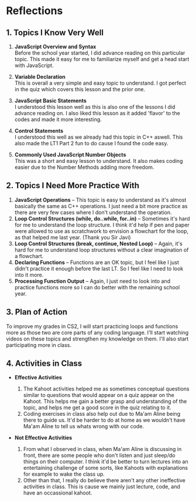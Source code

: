 # Reflections

## 1. Topics I Know Very Well
1. **JavaScript Overview and Syntax**   
   Before the school year started, I did advance reading on this particular topic. This made it easy for me to familiarize myself and get a head start with JavaScript.

2. **Variable Declaration**  
   This is overall a very simple and easy topic to understand. I got perfect in the quiz which covers this lesson and the prior one. 

3. **JavaScript Basic Statements**  
  I understood this lesson well as this is also one of the lessons I did advance reading on. I also liked this lesson as it added 'flavor' to the codes and made it more interesting. 

4. **Control Statements**  
   I understood this well as we already had this topic in C++ aswell. This also made the LT1 Part 2 fun to do cause I found the code easy. 

5. **Commonly Used JavaScript Number Objects**  
   This was a short and easy lesson to understand. It also makes coding easier due to the Number Methods adding more freedom.


## 2. Topics I Need More Practice With
1. **JavaScript Operations** – This topic is easy to understand as it's almost basically the same as C++ operations. I just need a bit more practice as there are very few cases where I don't understand the operation.
2. **Loop Control Structures (while, do..while, for..in)** – Sometimes it's hard for me to understand the loop structure. I think it'd help if pen and paper were allowed to use as scratchwork to envision a flowchart for the loop, as that helped me last year. (Thank you Sir Javi)
3. **Loop Control Structures (break, continue, Nested Loop)** – Again, it's hard for me to understand loop structures without a clear imagination of a flowchart. 
4. **Declaring Functions** – Functions are an OK topic, but I feel like I just didn't practice it enough before the last LT. So I feel like I need to look into it more. 
5. **Processing Function Output** – Again, I just need to look into and practice functions more so I can do better with the remaining school year.


## 3. Plan of Action
To improve my grades in CS2, I will start practicing loops and functions more as those two are core parts of any coding language. I'll start watching videos on these topics and strengthen my knowledge on them. I'll also start participating more in class.

## 4. Activities in Class
- **Effective Activities**  
  1. The Kahoot activities helped me as sometimes conceptual questions similar to questions that would appear on a quiz appear on the Kahoot. This helps me gain a better grasp and understanding of the topic, and helps me get a good score in the quiz relating to it.
  2. Coding exercises in class also help out due to Ma'am Aline being there to guide us. It'd be harder to do at home as we wouldn't have Ma'am Aline to tell us whats wrong with our code.

- **Not Effective Activities**  
  1. From what I observed in class, when Ma'am Aline is discussing in front, there are some people who don't listen and just sleep/do things on their computer. I think it'd be better to turn lectures into an entertaining challenge of some sorts, like Kahoots with explanations for example to wake the class up.
  2. Other than that, I really do believe there aren't any other ineffective activities in class. This is cause we mainly just lecture, code, and have an occassional kahoot.
